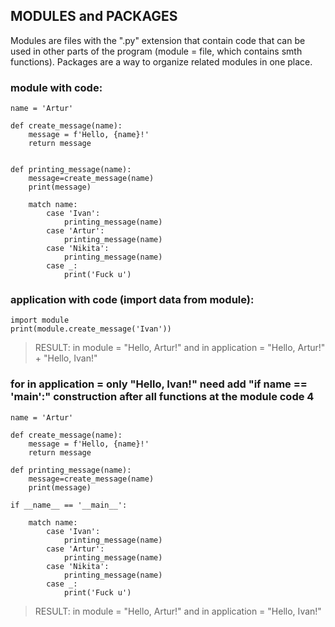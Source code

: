 ## MODULES and PACKAGES

Modules are files with the ".py" extension that contain code that can be used in other parts of the program (module = file, which contains smth functions).
Packages are a way to organize related modules in one place.

### module with code:

```
name = 'Artur'

def create_message(name):
    message = f'Hello, {name}!'
    return message


def printing_message(name):
    message=create_message(name)
    print(message)

    match name:
        case 'Ivan':
            printing_message(name)
        case 'Artur':
            printing_message(name)
        case 'Nikita':
            printing_message(name)
        case _:
            print('Fuck u')
```

### application with code (import data from module):

```
import module
print(module.create_message('Ivan'))
```
> RESULT: in module = "Hello, Artur!" and in application = "Hello, Artur!" + "Hello, Ivan!"

### for in application = only "Hello, Ivan!" need add "if __name__ == '__main__':" construction after all functions at the module code 4

```
name = 'Artur'

def create_message(name):
    message = f'Hello, {name}!'
    return message

def printing_message(name):
    message=create_message(name)
    print(message)

if __name__ == '__main__':

    match name:
        case 'Ivan':
            printing_message(name)
        case 'Artur':
            printing_message(name)
        case 'Nikita':
            printing_message(name)
        case _:
            print('Fuck u')
```
> RESULT: in module = "Hello, Artur!" and in application = "Hello, Ivan!"
